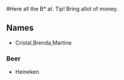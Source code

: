 #Here all the B* at.
Tip! Bring allot of money.

## Names
- Cristal,Brenda,Martine

### Beer

- Heineken